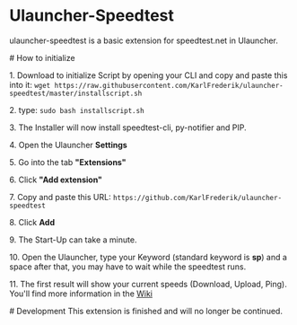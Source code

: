 # Ulauncher-Speedtest

ulauncher-speedtest is a basic extension for speedtest.net in Ulauncher.&#x20;

\# How to initialize&#x20;

1\. Download to initialize Script by opening your CLI and copy and paste this into it: `wget https://raw.githubusercontent.com/KarlFrederik/ulauncher-speedtest/master/installscript.sh`&#x20;

2\. type: `sudo bash installscript.sh`&#x20;

3\. The Installer will now install speedtest-cli, py-notifier and PIP.&#x20;

4\. Open the Ulauncher **Settings**&#x20;

5\. Go into the tab **"Extensions"**&#x20;

6\. Click **"Add extension"**&#x20;

7\. Copy and paste this URL: `https://github.com/KarlFrederik/ulauncher-speedtest`&#x20;

8\. Click **Add**&#x20;

9\. The Start-Up can take a minute.&#x20;

10\. Open the Ulauncher, type your Keyword (standard keyword is **sp**) and a space after that, you may have to wait while the speedtest runs.&#x20;

11\. The first result will show your current speeds (Download, Upload, Ping). You'll find more information in the [Wiki](https://github.com/KarlFrederik/ulauncher-speedtest/wiki)&#x20;



\# Development This extension is finished and will no longer be continued.
